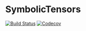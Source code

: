 # SymbolicTensors

[![Build Status](https://travis-ci.com/rjrosati/SymbolicTensors.jl.svg?branch=master)](https://travis-ci.com/rjrosati/SymbolicTensors.jl)
[![Codecov](https://codecov.io/gh/rjrosati/SymbolicTensors.jl/branch/master/graph/badge.svg)](https://codecov.io/gh/rjrosati/SymbolicTensors.jl)
